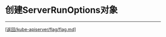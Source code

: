 创建ServerRunOptions对象
===========================================================



_______________________________________________________________________
[[返回/kube-apiserver/flag/flag.md]](./flag.md)